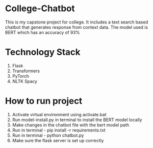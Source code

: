 # College-Chatbot
This is my capstone project for college. It includes a text search based chatbot that generates response from context data. The model used is BERT which has an accuracy of 93%

# Technology Stack
1) Flask
2) Transformers
3) PyTorch
4) NLTK Spacy

# How to run project
1) Activate virtual environment using activate.bat
2) Run model-install.py in terminal to install the BERT model locally
3) Make changes in the chatbot file with the bert model path
4) Run in terminal - pip install -r requirements.txt
5) Run in terminal - python chatbot.py
6) Make sure the flask server is set up correctly
